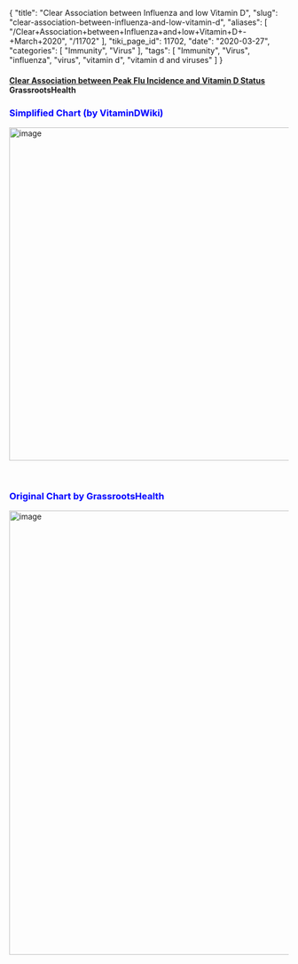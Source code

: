 {
    "title": "Clear Association between Influenza and low Vitamin D",
    "slug": "clear-association-between-influenza-and-low-vitamin-d",
    "aliases": [
        "/Clear+Association+between+Influenza+and+low+Vitamin+D+-+March+2020",
        "/11702"
    ],
    "tiki_page_id": 11702,
    "date": "2020-03-27",
    "categories": [
        "Immunity",
        "Virus"
    ],
    "tags": [
        "Immunity",
        "Virus",
        "influenza",
        "virus",
        "vitamin d",
        "vitamin d and viruses"
    ]
}


#### [Clear Association between Peak Flu Incidence and Vitamin D Status](http://campaign.r20.constantcontact.com/render?m=1102722411090&ca=6eff568e-8949-4d47-b810-8ee08e9c170d) GrassrootsHealth

### <span style="color:#00F;">Simplified Chart (by VitaminDWiki)</span>

<img src="https://d1bk1kqxc0sym.cloudfront.net/attachments/jpeg/flu-grh-simplified.jpg" alt="image" width="600">

&nbsp;

### <span style="color:#00F;">Original Chart by GrassrootsHealth</span>

<img src="https://d1bk1kqxc0sym.cloudfront.net/attachments/jpeg/flu-grh-original.jpg" alt="image" width="800">